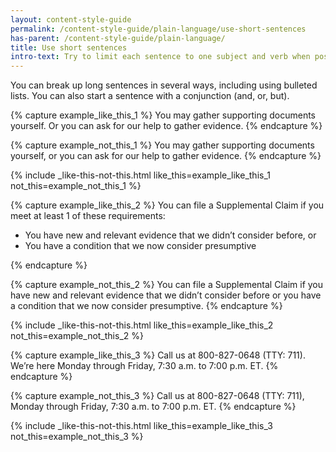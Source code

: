 ```yaml
---
layout: content-style-guide
permalink: /content-style-guide/plain-language/use-short-sentences
has-parent: /content-style-guide/plain-language/
title: Use short sentences
intro-text: Try to limit each sentence to one subject and verb when possible. 
---
```


You can break up long sentences in several ways, including using bulleted lists. You can also start a sentence with a conjunction (and, or, but).

{% capture example_like_this_1 %}
You may gather supporting documents yourself. Or you can ask for our help to gather evidence.
{% endcapture %}

{% capture example_not_this_1 %}
You may gather supporting documents yourself, or you can ask for our help to gather evidence.
{% endcapture %}

{% include _like-this-not-this.html like_this=example_like_this_1 not_this=example_not_this_1 %}

{% capture example_like_this_2 %}
You can file a Supplemental Claim if you meet at least 1 of these requirements:
<ul>
  <li>You have new and relevant evidence that we didn’t consider before, or</li>
  <li>You have a condition that we now consider presumptive</li>
</ul>
{% endcapture %}

{% capture example_not_this_2 %}
You can file a Supplemental Claim if you have new and relevant evidence that we didn’t consider before or you have a condition that we now consider presumptive.
{% endcapture %}

{% include _like-this-not-this.html like_this=example_like_this_2 not_this=example_not_this_2 %}

{% capture example_like_this_3 %}
Call us at 800-827-0648 (TTY: 711). We’re here Monday through Friday, 7:30 a.m. to 7:00 p.m. ET.
{% endcapture %}

{% capture example_not_this_3 %}
Call us at 800-827-0648 (TTY: 711), Monday through Friday, 7:30 a.m. to 7:00 p.m. ET.
{% endcapture %}

{% include _like-this-not-this.html like_this=example_like_this_3 not_this=example_not_this_3 %}
